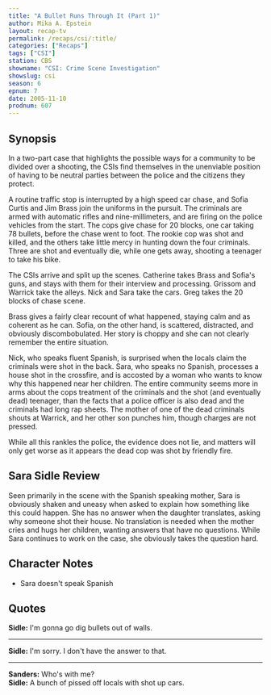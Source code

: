```yaml
---
title: "A Bullet Runs Through It (Part 1)"
author: Mika A. Epstein
layout: recap-tv
permalink: /recaps/csi/:title/
categories: ["Recaps"]
tags: ["CSI"]
station: CBS
showname: "CSI: Crime Scene Investigation"
showslug: csi
season: 6
epnum: 7 
date: 2005-11-10  
prodnum: 607  
---
```


## Synopsis

In a two-part case that highlights the possible ways for a community to be divided over a shooting, the CSIs find themselves in the unenviable position of having to be neutral parties between the police and the citizens they protect.

A routine traffic stop is interrupted by a high speed car chase, and Sofia Curtis and Jim Brass join the uniforms in the pursuit. The criminals are armed with automatic rifles and nine-millimeters, and are firing on the police vehicles from the start. The cops give chase for 20 blocks, one car taking 78 bullets, before the chase went to foot. The rookie cop was shot and killed, and the others take little mercy in hunting down the four criminals. Three are shot and eventually die, while one gets away, shooting a teenager to take his bike.

The CSIs arrive and split up the scenes. Catherine takes Brass and Sofia's guns, and stays with them for their interview and processing. Grissom and Warrick take the alleys. Nick and Sara take the cars. Greg takes the 20 blocks of chase scene.

Brass gives a fairly clear recount of what happened, staying calm and as coherent as he can. Sofia, on the other hand, is scattered, distracted, and obviously discombobulated. Her story is choppy and she can not clearly remember the entire situation.

Nick, who speaks fluent Spanish, is surprised when the locals claim the criminals were shot in the back. Sara, who speaks no Spanish, processes a house shot in the crossfire, and is accosted by a woman who wants to know why this happened near her children. The entire community seems more in arms about the cops treatment of the criminals and the shot (and eventually dead) teenager, than the facts that a police officer is also dead and the criminals had long rap sheets. The mother of one of the dead criminals shouts at Warrick, and her other son punches him, though charges are not pressed.

While all this rankles the police, the evidence does not lie, and matters will only get worse as it appears the dead cop was shot by friendly fire.

## Sara Sidle Review

Seen primarily in the scene with the Spanish speaking mother, Sara is obviously shaken and uneasy when asked to explain how something like this could happen. She has no answer when the daughter translates, asking why someone shot their house. No translation is needed when the mother cries and hugs her children, wanting answers that have no questions. While Sara continues to work on the case, she obviously takes the question hard.

## Character Notes

* Sara doesn't speak Spanish

## Quotes

**Sidle:** I'm gonna go dig bullets out of walls.  

- - -

**Sidle:** I'm sorry. I don't have the answer to that.  

- - -

**Sanders:** Who's with me?  
**Sidle:** A bunch of pissed off locals with shot up cars.